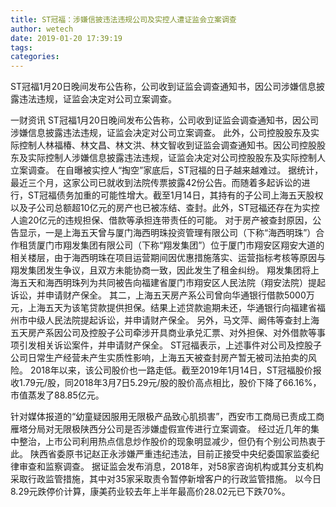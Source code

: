 ```yaml
---
title: ST冠福：涉嫌信披违法违规公司及实控人遭证监会立案调查
author: wetech
date: 2019-01-20 17:39:19
tags: 
categories: 
---
```

ST冠福1月20日晚间发布公告称，公司收到证监会调查通知书，因公司涉嫌信息披露违法违规，证监会决定对公司立案调查。
<!-- more -->
一财资讯
ST冠福1月20日晚间发布公告称，公司收到证监会调查通知书，因公司涉嫌信息披露违法违规，证监会决定对公司立案调查。
此外，公司控股股东及实际控制人林福椿、林文昌、林文洪、林文智收到证监会调查通知书。因公司控股股东及实际控制人涉嫌信息披露违法违规，证监会决定对公司控股股东及实际控制人立案调查。
在自曝被实控人“掏空”家底后，ST冠福的日子越来越难过。
据统计，最近三个月，这家公司已就收到法院传票披露42份公告。而随着多起诉讼的进行，ST冠福债务加重的可能性增大。截至1月14日，其持有的子公司上海五天股权以及子公司总额超10亿元的房产也已被冻结、查封。此外，ST冠福还存在为实控人逾20亿元的违规担保、借款等承担连带责任的可能。
对于房产被查封原因，公告显示，一是上海五天曾与厦门海西明珠投资管理有限公司（下称“海西明珠”）合作租赁厦门市翔发集团有限公司（下称“翔发集团”）位于厦门市翔安区翔安大道的相关楼层，由于海西明珠在项目运营期间因优惠措施落实、运营指标考核等原因与翔发集团发生争议，且双方未能协商一致，因此发生了租金纠纷。
翔发集团将上海五天和海西明珠列为共同被告向福建省厦门市翔安区人民法院（翔安法院）提起诉讼，并申请财产保全。
其二，上海五天房产系公司曾向华通银行借款5000万元，上海五天为该笔贷款提供担保。结果上述贷款逾期未还，华通银行向福建省福州市中级人民法院提起诉讼，并申请财产保全。
另外，马文萍、阚伟等查封上海五天房产系因公司及控股子公司牵涉开具商业承兑汇票、对外担保、对外借款等事项引发相关诉讼案件，并申请财产保全。
ST冠福表示，上述事件对公司及控股子公司日常生产经营未产生实质性影响，上海五天被查封房产暂无被司法拍卖的风险。
2018年以来，该公司股价也一路走低。截至2019年1月14日，ST冠福股价报收1.79元/股，同2018年3月7日5.29元/股的股价高点相比，股价下降了66.16%，市值蒸发了88.85亿元。
 
 
针对媒体报道的“幼童疑因服用无限极产品致心肌损害”，西安市工商局已责成工商雁塔分局对无限极陕西分公司是否涉嫌虚假宣传进行立案调查。
经过近几年的集中整治，上市公司利用热点信息炒作股价的现象明显减少，但仍有个别公司热衷于此。
陕西省委原书记赵正永涉嫌严重违纪违法，目前正接受中央纪委国家监委纪律审查和监察调查。
据证监会发布消息，2018年，对58家咨询机构或其分支机构采取行政监管措施，其中对35家采取责令暂停新增客户的行政监管措施。
以今日8.29元跌停价计算，康美药业较去年上半年最高价28.02元已下跌70%。
